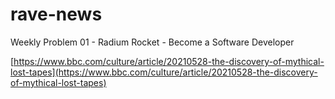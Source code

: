 # rave-news
Weekly Problem 01 - Radium Rocket - Become a Software Developer


[https://www.bbc.com/culture/article/20210528-the-discovery-of-mythical-lost-tapes](https://www.bbc.com/culture/article/20210528-the-discovery-of-mythical-lost-tapes)

